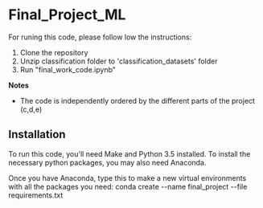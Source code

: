 # Final_Project_ML

For runing this code, please follow low the instructions:
1. Clone the repository 
2. Unzip classification folder to 'classification_datasets' folder
3. Run "final_work_code.ipynb"

**Notes**
* The code is independently ordered by the different parts of the project (c,d,e)

## Installation 

To run this code, you'll need Make and Python 3.5 installed. To install the necessary python packages, you may also need Anaconda.

Once you have Anaconda, type this to make a new virtual environments with all the packages you need: conda create --name final_project --file requirements.txt

